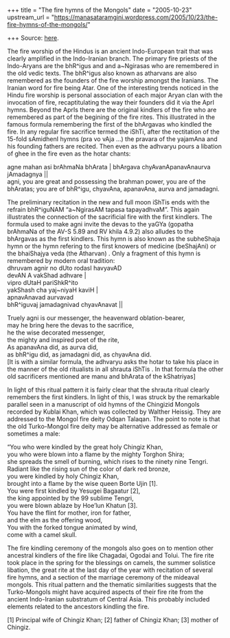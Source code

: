 +++
title = "The fire hymns of the Mongols"
date = "2005-10-23"
upstream_url = "https://manasataramgini.wordpress.com/2005/10/23/the-fire-hymns-of-the-mongols/"

+++
Source: [here](https://manasataramgini.wordpress.com/2005/10/23/the-fire-hymns-of-the-mongols/).

The fire worship of the Hindus is an ancient Indo-European trait that
was clearly amplified in the Indo-Iranian branch. The primary fire
priests of the Indo-Aryans are the bhR^igus and and a\~Ngirasas who are
remembered in the old vedic texts. The bhR^igus also known as atharvans
are also remembered as the founders of the fire worship amongst the
Iranians. The Iranian word for fire being Atar. One of the interesting
trends noticed in the Hindu fire worship is personal association of each
major Aryan clan with the invocation of fire, recaptitulating the way
their founders did it via the AprI hymns. Beyond the AprIs there are the
original kindlers of the fire who are remembered as part of the begining
of the fire rites. This illustrated in the famous formula remembering
the first of the bhArgavas who kindled the fire. In any regular fire
sacrifice termed the iShTi, after the rectitation of the 15-fold
sAmidhenI hymns (pra vo vAja …) the pravara of the yajamAna and his
founding fathers are recited. Then even as the adhvaryu pours a libation
of ghee in the fire even as the hotar chants:

agne mahan asi brAhmaNa bhArata \| bhArgava chyAvanApanavAnaurva
jAmadagnya \|\|  
agni, you are great and possessing the brahman power, you are of the
bhAratas; you are of bhR^igu, chyavAna, apanavAna, aurva and jamadagni.

The preliminary recitation in the new and full moon iShTis ends with the
refrain bhR^iguNAM “a\~NgirasAM tapasa tapayadhvaM”. This again
illustrates the connection of the sacrificial fire with the first
kindlers. The formula used to make agni invite the devas to the yaGYa
(gopatha brAhmaNa of the AV-S 5.89 and RV khila 4.9.2) also alludes to
the bhArgavas as the first kindlers. This hymn is also known as the
subheShaja hymn or the hymn refering to the first knowers of medicine
(beShajAni) or the bhaiShajya veda (the Atharvan) . Only a fragment of
this hymn is remembered by modern oral tradition:  
dhruvam agnir no dUto rodasI havyavAD  
devAN A vakShad adhvare \|  
vipro dUtaH pariShkR^ito  
yakShash cha yaj\~niyaH kaviH \|  
apnavAnavad aurvavad  
bhR^iguvaj jamadagnivad chyavAnavat \|\|

Truely agni is our messenger, the heavenward oblation-bearer,  
may he bring here the devas to the sacrifice,  
he the wise decorated messenger,  
the mighty and inspired poet of the rite,  
As apanavAna did, as aurva did,  
as bhR^igu did, as jamadagni did, as chyavAna did.  
\[It is with a similar formula, the adhvaryu asks the hotar to take his
place in the manner of the old ritualists in all shrauta iShTis . In
that formula the other old sacrificers mentioned are manu and bhArata of
the kShatriyas\]

In light of this ritual pattern it is fairly clear that the shrauta
ritual clearly remembers the first kindlers. In light of this, I was
struck by the remarkable parallel seen in a manuscript of old hymns of
the Chingizid Mongols recorded by Kublai Khan, which was collected by
Walther Heissig. They are addressed to the Mongol fire deity Odqan
Talaqan. The point to note is that the old Turko-Mongol fire deity may
be alternative addressed as female or sometimes a male:

“You who were kindled by the great holy Chingiz Khan,  
you who were blown into a flame by the mighty Torghon Shira;  
she spreads the smell of burning, which rises to the ninety nine
Tengri.  
Radiant like the rising sun of the color of dark red bronze,  
you were kindled by holy Chingiz Khan,  
brought into a flame by the wise queen Borte Ujin \[1\].  
You were first kindled by Yesugei Bagaatur \[2\],  
the king appointed by the 99 sublime Tengri,  
you were blown ablaze by Hoe’lun Khatun \[3\].  
You have the flint for mother, iron for father,  
and the elm as the offering wood,  
You with the forked tongue animated by wind,  
come with a camel skull.

The fire kindling ceremony of the mongols also goes on to mention other
ancestral kindlers of the fire like Chagadai, Ogodai and Tolui. The fire
rite took place in the spring for the blessings on camels, the summer
solistice libation, the great rite at the last day of the year with
recitation of several fire hymns, and a section of the marriage ceremony
of the mideaval mongols. This ritual pattern and the thematic
similarities suggests that the Turko-Mongols might have acquired aspects
of their fire rite from the ancient Indo-Iranian substratum of Central
Asia. This probably included elements related to the ancestors kindling
the fire.

\[1\] Principal wife of Chingiz Khan; \[2\] father of Chingiz Khan;
\[3\] mother of Chingiz.

